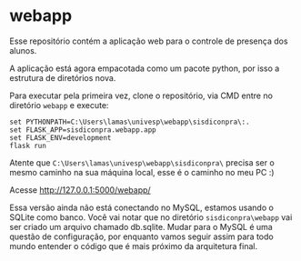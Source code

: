 # webapp
Esse repositório contém a aplicação web para o controle de presença dos alunos.

A aplicação está agora empacotada como um pacote python, por isso a estrutura de diretórios nova.

Para executar pela primeira vez, clone o repositório, via CMD entre no diretório `webapp` e execute:

```
set PYTHONPATH=C:\Users\lamas\univesp\webapp\sisdiconpra\:.
set FLASK_APP=sisdiconpra.webapp.app
set FLASK_ENV=development
flask run
```

Atente que `C:\Users\lamas\univesp\webapp\sisdiconpra\` precisa ser o mesmo caminho na sua máquina local, esse é o caminho no meu PC :)

Acesse http://127.0.0.1:5000/webapp/

Essa versão ainda não está conectando no MySQL, estamos usando o SQLite como banco. Você vai notar que no diretório `sisdiconpra\webapp` vai ser criado um arquivo chamado db.sqlite. Mudar para o MySQL é uma questão de configuração, por enquanto vamos seguir assim para todo mundo entender o código que é mais próximo da arquitetura final.
